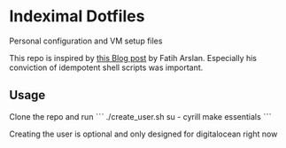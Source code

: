 # Indeximal Dotfiles
Personal configuration and VM setup files

This repo is inspired by [this Blog post](https://arslan.io/2019/01/07/using-the-ipad-pro-as-my-development-machine/) by Fatih Arslan.
Especially his conviction of idempotent shell scripts was important.

## Usage
Clone the repo and run
ˋˋˋ
./create_user.sh
su - cyrill
make essentials
ˋˋˋ

Creating the user is optional and only designed for digitalocean right now
